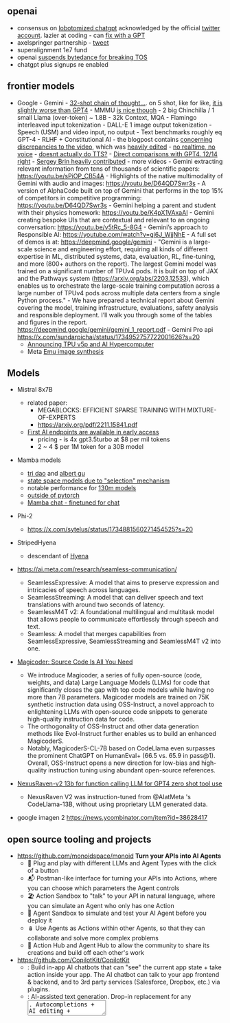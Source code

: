 
## openai

- consensus on [lobotomized chatgpt](https://discord.com/channels/1168579740391710851/1168582188950896641/1182718496707203072) acknowledged by the official [twitter account](https://x.com/ChatGPTapp/status/1732979491071549792?s=20). lazier at coding - can [fix with a GPT](https://x.com/NickADobos/status/1732982713010073720?s=20)
- axelspringer partnership - [tweet](https://x.com/OpenAI/status/1734940445824937993?s=20)
- superalignment 1e7 fund
- openai [suspends bytedance for breaking TOS](https://twitter.com/alexeheath/status/1735758297893085621)
- chatgpt plus signups re enabled

## frontier models

- Google
		- Gemini
			- [32-shot chain of thought...](https://twitter.com/brickroad7/status/1732462906187325644). on 5 shot, like for like, [it is slightly worse than GPT4](https://twitter.com/_philschmid/status/1732435791358410863)
			- MMMU [is nice though](https://twitter.com/JeffDean/status/1732418506241790197)
			-   2 big Chinchilla / 1 small Llama (over-token) ~ 1.8B 
			- 32k Context, MQA
			- Flamingo interleaved input tokenization 
			- DALL-E 1 image output tokenization 
			- Speech (USM) and video input, no output 
			- Text benchmarks roughly eq GPT-4 
			- RLHF + Constitutional AI
			- the blogpost contains [concerning discrepancies to the video](https://twitter.com/ajones55555/status/1732609418527682709), which was [heavily edited](https://x.com/tszzl/status/1732615332471415178?s=20) - [no realtime, no voice](https://news.ycombinator.com/item?id=38559582)
				- [doesnt actually do TTS?](https://x.com/romechenko/status/1732445015123837234?s=20) 
			- [Direct comparisons with GPT4. 12/14 right](https://x.com/DimitrisPapail/status/1732529288493080600?s=20)
			- [Sergey Brin heavily contributed](https://x.com/olcan/status/1732798458615210187?s=20)
			- more videos
			- Gemini extracting relevant information from tens of thousands of scientific papers: https://youtu.be/sPiOP_CB54A
				- Highlights of the native multimodality of Gemini with audio and images: https://youtu.be/D64QD7Swr3s
				- A version of AlphaCode built on top of Gemini that performs in the top 15% of competitors in competitive programming: https://youtu.be/D64QD7Swr3s
				- Gemini helping a parent and student with their physics homework: https://youtu.be/K4pX1VAxaAI
				- Gemini creating bespoke UIs that are contextual and relevant to an ongoing conversation: https://youtu.be/v5tRc_5-8G4
				- Gemini’s approach to Responsible AI:  https://youtube.com/watch?v=gi6J_WjjNhE
				- A full set of demos is at: https://deepmind.google/gemini
			- "Gemini is a large-scale science and engineering effort, requiring all kinds of different expertise in ML, distributed systems, data, evaluation, RL, fine-tuning, and more (800+ authors on the report).  The largest Gemini model was trained on a significant number of TPUv4 pods.   It is built on top of JAX and the Pathways system (https://arxiv.org/abs/2203.12533), which enables us to orchestrate the large-scale training computation across a large number of TPUv4 pods across multiple data centers from a single Python process."
			- We have prepared a technical report about Gemini covering the model, training infrastructure, evaluations, safety analysis and responsible deployment.  I’ll walk you through some of the tables and figures in the report. https://deepmind.google/gemini/gemini_1_report.pdf
			- Gemini Pro api https://x.com/sundarpichai/status/1734952757722001626?s=20
	- [Announcing TPU v5p and AI Hypercomputer](https://cloud.google.com/blog/products/ai-machine-learning/introducing-cloud-tpu-v5p-and-ai-hypercomputer)
	- Meta [Emu image synthesis](https://arstechnica.com/information-technology/2023/12/metas-new-ai-image-generator-was-trained-on-1-1-billion-instagram-and-facebook-photos/)

## Models


- Mistral 8x7B
	- related paper: 
		- MEGABLOCKS: EFFICIENT SPARSE TRAINING WITH MIXTURE-OF-EXPERTS
		- https://arxiv.org/pdf/2211.15841.pdf
	- [First AI endpoints are available in early access](https://mistral.ai/news/la-plateforme/)
		- pricing - is 4x gpt3.5turbo at $8 per mil tokens
		- 2 ~ 4 $ per 1M token for a 30B model
- Mamba models
	- [tri dao](https://twitter.com/tri_dao/status/1731728602230890895) and [albert gu](https://twitter.com/_albertgu/status/1731727672286294400)
	- [state space models due to "selection" mechanism](https://x.com/IntuitMachine/status/1732055797788528978?s=20)
	- notable performance for [130m models](https://x.com/__vec__/status/1732603830817198228?s=20)
	- [outside of pytorch](https://twitter.com/srush_nlp/status/1731751599305879593)
	- [Mamba chat - finetuned for chat](https://x.com/MatternJustus/status/1732572463257539032?s=20)
- Phi-2
	- https://x.com/sytelus/status/1734881560271454525?s=20
- StripedHyena
	- descendant of [Hyena](https://arxiv.org/abs/2302.10866)
- https://ai.meta.com/research/seamless-communication/
	- SeamlessExpressive: A model that aims to preserve expression and intricacies of speech across languages.
	- SeamlessStreaming: A model that can deliver speech and text translations with around two seconds of latency.
	- SeamlessM4T v2: A foundational multilingual and multitask model that allows people to communicate effortlessly through speech and text.
	- Seamless: A model that merges capabilities from SeamlessExpressive, SeamlessStreaming and SeamlessM4T v2 into one.
- [Magicoder: Source Code Is All You Need](https://arxiv.org/abs/2312.02120)
	- We introduce Magicoder, a series of fully open-source (code, weights, and data) Large Language Models (LLMs) for code that significantly closes the gap with top code models while having no more than 7B parameters. Magicoder models are trained on 75K synthetic instruction data using OSS-Instruct, a novel approach to enlightening LLMs with open-source code snippets to generate high-quality instruction data for code. 
	- The orthogonality of OSS-Instruct and other data generation methods like Evol-Instruct further enables us to build an enhanced MagicoderS. 
	- Notably, MagicoderS-CL-7B based on CodeLlama even surpasses the prominent ChatGPT on HumanEval+ (66.5 vs. 65.9 in pass@1). Overall, OSS-Instruct opens a new direction for low-bias and high-quality instruction tuning using abundant open-source references.
- [NexusRaven-v2 13b for function calling LLM for GPT4 zero shot tool use](https://x.com/togethercompute/status/1732092331581636875?s=20)
	- NexusRaven V2 was instruction-tuned from @AIatMeta 's CodeLlama-13B, without using proprietary LLM generated data.

- google imagen 2 https://news.ycombinator.com/item?id=38628417

## open source tooling and projects

- https://github.com/monoidspace/monoid **Turn your APIs into AI Agents**
	- 🔌 Plug and play with different LLMs and Agent Types with the click of a button
	- 📬 Postman-like interface for turning your APIs into Actions, where you can choose which parameters the Agent controls
	- 🏖️ Action Sandbox to "talk" to your API in natural language, where you can simulate an Agent who only has one Action
	- 🤖 Agent Sandbox to simulate and test your AI Agent before you deploy it
	- 🪆 Use Agents as Actions within other Agents, so that they can collaborate and solve more complex problems
	- 🤝 Action Hub and Agent Hub to allow the community to share its creations and build off each other's work
- https://github.com/CopilotKit/CopilotKit
	- <CopilotPortal />: Build in-app AI chatbots that can "see" the current app state + take action inside your app. The AI chatbot can talk to your app frontend & backend, and to 3rd party services (Salesforce, Dropbox, etc.) via plugins.
	- <CopilotTextarea />: AI-assisted text generation. Drop-in replacement for any <textarea />. Autocompletions + AI editing + generate from scratch. Indexed on your users' content.
- https://postgresml.org/blog/introducing-the-openai-switch-kit-move-from-closed-to-open-source-ai-in-minutes
	- an open-source AI SDK (Python & JavaScript) that provides a drop-in replacement for OpenAI’s chat completion endpoint. We'd love to know what you think so we can make switching as easy as possible and get more folks on open-source.
- voice cloning with oss models https://replicate.com/blog/how-to-tune-a-realistic-voice-clone
- [open source macos copilot](https://news.ycombinator.com/item?id=38611700)
	- 

You can swap in almost any open-source model on Huggingface. HuggingFaceH4/zephyr-7b-beta, Gryphe/MythoMax-L2-13b, teknium/OpenHermes-2.5-Mistral-7B and more.


## fundraising

- [Mistral 400m @ 2b valuation](https://twitter.com/abacaj/status/1733262949475623142/photo/1)
- [replicate 40m series B](https://twitter.com/replicate/status/1732104158877188305)
- [extropic ai 14m seed](https://twitter.com/Extropic_AI/status/1731675230513639757)

## other launhces

- [Bing Code Interpreter for free!](https://twitter.com/MParakhin/status/1732094937368494280)
- Lume, a seed-stage startup ([https://www.lume.ai/](https://www.lume.ai/)): use AI to automatically transform your source data into any desired target schema in seconds, making onboarding client data or integrating with new systems take seconds rather than days or weeks. In other words, we use AI to automatically map data between any two data schemas, and output the transformed data to you.
- [1 year anniversary of perplexity ai](https://x.com/AravSrinivas/status/1732825206023201273?s=20)


## misc discussions and reads

- [Fine Tuning Mistral 7B on Magic the Gathering Drafts](https://generallyintelligent.substack.com/p/fine-tuning-mistral-7b-on-magic-the)
- [Q-Transformer: Scalable Offline Reinforcement Learning via Autoregressive Q-Functions](https://qtransformer.github.io/)
- [Jailbroken AI Chatbots Can Jailbreak Other Chatbots](https://www.scientificamerican.com/article/jailbroken-ai-chatbots-can-jailbreak-other-chatbots/)
AI chatbots can convince other chatbots to instruct users how to build bombs and cook meth


## memes

- decent safety meme https://fxtwitter.com/bitcloud/status/1731974050681909714?s=20